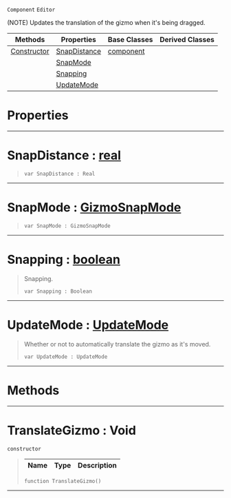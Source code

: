  `Component` `Editor`



(NOTE) Updates the translation of the gizmo when it's being dragged.

|Methods|Properties|Base Classes|Derived Classes|
|---|---|---|---|
|[ Constructor](https://github.com/ZilchEngine/ZilchDocs/blob/master/code_reference/class_reference/translategizmo.markdown#translategizmo-void)|[ SnapDistance](https://github.com/ZilchEngine/ZilchDocs/blob/master/code_reference/class_reference/translategizmo.markdown#snapdistance-zilch-engine)|[component](https://github.com/ZilchEngine/ZilchDocs/blob/master/code_reference/class_reference/component.markdown)| |
| |[ SnapMode](https://github.com/ZilchEngine/ZilchDocs/blob/master/code_reference/class_reference/translategizmo.markdown#snapmode-zilch-engine-doc)| | |
| |[ Snapping](https://github.com/ZilchEngine/ZilchDocs/blob/master/code_reference/class_reference/translategizmo.markdown#snapping-zilch-engine-doc)| | |
| |[ UpdateMode](https://github.com/ZilchEngine/ZilchDocs/blob/master/code_reference/class_reference/translategizmo.markdown#updatemode-zilch-engine-d)| | |


 #  Properties


---  
 #  SnapDistance : [real](https://github.com/ZilchEngine/ZilchDocs/blob/master/code_reference/nada_base_types/real.markdown)

> 
> ``` lang=cpp, name=Nada
> var SnapDistance : Real


---  
 #  SnapMode : [GizmoSnapMode](https://github.com/ZilchEngine/ZilchDocs/blob/master/code_reference/enum_reference.markdown#gizmosnapmode)

> 
> ``` lang=cpp, name=Nada
> var SnapMode : GizmoSnapMode


---  
 #  Snapping : [boolean](https://github.com/ZilchEngine/ZilchDocs/blob/master/code_reference/nada_base_types/boolean.markdown)

> Snapping.
> ``` lang=cpp, name=Nada
> var Snapping : Boolean


---  
 #  UpdateMode : [UpdateMode](https://github.com/ZilchEngine/ZilchDocs/blob/master/code_reference/enum_reference.markdown#updatemode)

> Whether or not to automatically translate the gizmo as it's moved.
> ``` lang=cpp, name=Nada
> var UpdateMode : UpdateMode


---  
 #  Methods


---  
 #  TranslateGizmo : Void

 `constructor`

> 
> |Name|Type|Description|
> |---|---|---|
> ``` lang=cpp, name=Nada
> function TranslateGizmo()
> ``` 


---  
 

 